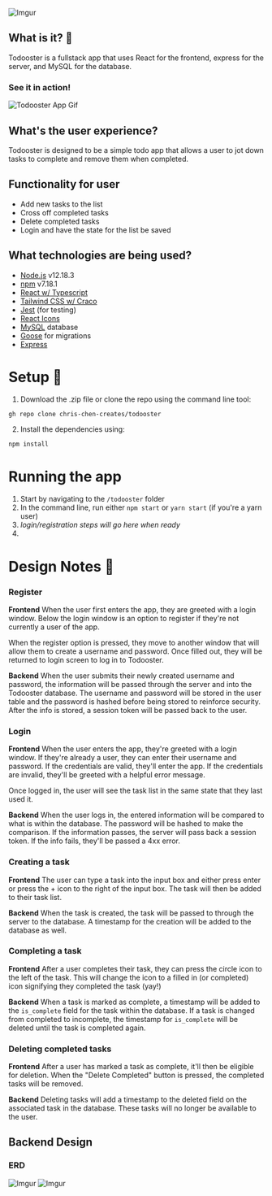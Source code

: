 ![Imgur](https://i.imgur.com/QQWxbJs.png)

## What is it? :rooster:
Todooster is a fullstack app that uses React for the frontend, express for the server, and MySQL for the database.

### See it in action!
![Todooster App Gif](https://media.giphy.com/media/C3Wwc75PYIi6psYbPO/giphy.gif)

## What's the user experience?
Todooster is designed to be a simple todo app that allows a user to jot down tasks to complete and remove them when completed.

## Functionality for user
- Add new tasks to the list
- Cross off completed tasks
- Delete completed tasks
- Login and have the state for the list be saved

## What technologies are being used?
- [Node.js](https://nodejs.org/en/) v12.18.3
- [npm](https://www.npmjs.com/) v7.18.1
- [React w/ Typescript](https://create-react-app.dev/)
- [Tailwind CSS w/ Craco](https://tailwindcss.com/)
- [Jest](https://jestjs.io/) (for testing)
- [React Icons](https://react-icons.github.io/react-icons/)
- [MySQL](https://www.mysql.com/) database
- [Goose](https://github.com/pressly/goose) for migrations
- [Express](https://expressjs.com/)

# Setup :hatching_chick:
1. Download the .zip file or clone the repo using the command line tool:
```
gh repo clone chris-chen-creates/todooster
```
2. Install the dependencies using:
```
npm install
```

# Running the app
1. Start by navigating to the `/todooster` folder
2. In the command line, run either `npm start` or `yarn start` (if you're a yarn user)
3. *login/registration steps will go here when ready*
4. 


# Design Notes :chicken:

### Register
**Frontend**
When the user first enters the app, they are greeted with a login window. Below the login window is an option to register if they're not currently a user of the app.

When the register option is pressed, they move to another window that will allow them to create a username and password. Once filled out, they will be returned to login screen to log in to Todooster.

**Backend** 
When the user submits their newly created username and password, the information will be passed through the server and into the Todooster database. The username and password will be stored in the user table and the password is hashed before being stored to reinforce security. After the info is stored, a session token will be passed back to the user.

### Login
**Frontend**
When the user enters the app, they're greeted with a login window. If they're already a user, they can enter their username and password. If the credentials are valid, they'll enter the app. If the credentials are invalid, they'll be greeted with a helpful error message. 

Once logged in, the user will see the task list in the same state that they last used it.

**Backend** 
When the user logs in, the entered information will be compared to what is within the database. The password will be hashed to make the comparison. If the information passes, the server will pass back a session token. If the info fails, they'll be passed a 4xx error.

### Creating a task
**Frontend**
The user can type a task into the input box and either press enter or press the + icon to the right of the input box. The task will then be added to their task list. 

**Backend** 
When the task is created, the task will be passed to through the server to the database. A timestamp for the creation will be added to the database as well.
### Completing a task
**Frontend**
After a user completes their task, they can press the circle icon to the left of the task. This will change the icon to a filled in (or completed) icon signifying they completed the task (yay!)

**Backend** 
When a task is marked as complete, a timestamp will be added to the `is_complete` field for the task within the database. If a task is changed from completed to incomplete, the timestamp for `is_complete` will be deleted until the task is completed again.

### Deleting completed tasks
**Frontend**
After a user has marked a task as complete, it'll then be eligible for deletion. When the "Delete Completed" button is pressed, the completed tasks will be removed.

**Backend** 
Deleting tasks will add a timestamp to the deleted field on the associated task in the database. These tasks will no longer be available to the user. 

## Backend Design

### ERD
![Imgur](https://i.imgur.com/5Xpi8hu.png)
![Imgur](https://i.imgur.com/Ah30sap.png)